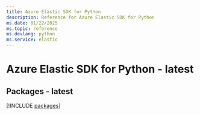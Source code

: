```yaml
---
title: Azure Elastic SDK for Python
description: Reference for Azure Elastic SDK for Python
ms.date: 01/22/2025
ms.topic: reference
ms.devlang: python
ms.service: elastic
---
```

# Azure Elastic SDK for Python - latest
## Packages - latest
[!INCLUDE [packages](elastic-index.md)]